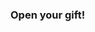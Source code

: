 ### Open your gift!

<!--
**mirginia/mirginia** is a ✨ _special_ ✨ repository because its `README.md` (this file) appears on your GitHub profile.
